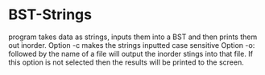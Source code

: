 # BST-Strings
program takes data as strings, inputs them into a BST and then prints them out inorder.
Option -c makes the strings inputted case sensitive
Option -o: followed by the name of a file will output the inorder stings into that file. If this option is not selected then the results will be printed to the screen.
